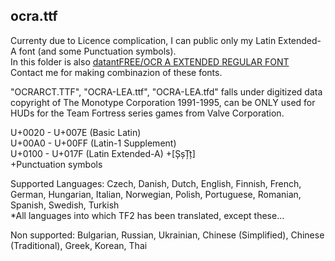 ## ocra.ttf  
Currenty due to Licence complication, I can public only my Latin Extended-A font (and some Punctuation symbols).  
In this folder is also [datantFREE/OCR A EXTENDED REGULAR FONT](https://www.dafontfree.net/freefonts-ocr-a-extended-f65181.htm)  
Contact me for making combinazion of these fonts.  
  
"OCRARCT.TTF", "OCRA-LEA.ttf", "OCRA-LEA.tfd"  falls under digitized data copyright of The Monotype Corporation 1991-1995, can be ONLY used for HUDs for the Team Fortress series games from Valve Corporation.  

U+0020 - U+007E (Basic Latin)  
U+00A0 - U+00FF (Latin-1 Supplement)  
U+0100 - U+017F (Latin Extended-A) +[ȘșȚț]  
+Punctuation symbols  

Supported Languages: Czech, Danish, Dutch, English, Finnish, French, German, Hungarian, Italian, Norwegian, Polish, Portuguese, Romanian, Spanish, Swedish, Turkish  
*All languages into which TF2 has been translated, except these...  
  
Non supported: Bulgarian, Russian, Ukrainian, Chinese (Simplified), Chinese (Traditional), Greek, Korean, Thai  
